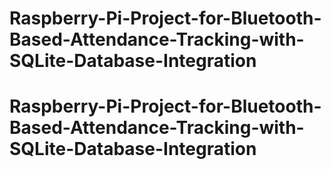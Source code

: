 # Raspberry-Pi-Project-for-Bluetooth-Based-Attendance-Tracking-with-SQLite-Database-Integration
# Raspberry-Pi-Project-for-Bluetooth-Based-Attendance-Tracking-with-SQLite-Database-Integration
